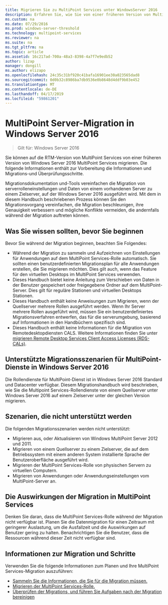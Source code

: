 ```yaml
---
title: Migrieren Sie zu MultiPoint Services unter WindowsServer 2016
description: Erfahren Sie, wie Sie von einer früheren Version von MultiPoint Services migrieren
ms.custom: na
ms.date: 07/29/2016
ms.prod: windows-server-threshold
ms.technology: multipoint-services
ms.reviewer: na
ms.suite: na
ms.tgt_pltfrm: na
ms.topic: article
ms.assetid: 16c217ad-700a-48a3-8398-4a7f7e9edb52
author: lizap
manager: dongill
ms.author: elizapo
ms.openlocfilehash: 24c35c31bf920c41bafa16901ee30a023565dad8
ms.sourcegitcommit: 0d0b32c8986ba7db9536e0b8648d4ddf9b03e452
ms.translationtype: MT
ms.contentlocale: de-DE
ms.lasthandoff: 04/17/2019
ms.locfileid: "59861201"
---
```

# <a name="multipoint-services-migration-in-windows-server-2016"></a>MultiPoint Server-Migration in Windows Server 2016
>Gilt für: Windows Server 2016

Sie können auf die RTM-Version von MultiPoint Services von einer früheren Version von Windows Server 2016 MultiPoint Services migrieren. Die folgende Informationen enthält zur Vorbereitung die Informationen und Migrations-und Überprüfungsschritte.

Migrationsdokumentation und-Tools vereinfachen die Migration von serverrolleneinstellungen und Daten von einem vorhandenen Server zu einem Zielserver, auf der Windows Server 2016 ausgeführt wird. Mit dem in diesem Handbuch beschriebenen Prozess können Sie den Migrationsvorgang vereinfachen, die Migration beschleunigen, ihre Genauigkeit verbessern und mögliche Konflikte vermeiden, die andernfalls während der Migration auftreten können. 

## <a name="what-to-know-before-you-begin"></a>Was Sie wissen sollten, bevor Sie beginnen
Bevor Sie während der Migration beginnen, beachten Sie Folgendes:

- Während der Migration zu sammeln und Aufzeichnen von Einstellungen für Anwendungen auf dem MultiPoint Services-Rolle automatisch. Sie sollten einen benutzerdefinierten Migrationsplan für alle Anwendungen erstellen, die Sie migrieren möchten. Dies gilt auch, wenn das Feature für den virtuellen Desktops im MultiPoint Services verwenden.
- Dieses Handbuch bietet keine Anleitung zum Verschieben von Daten in der Benutzer gespeichert oder freigegebene Ordner auf dem MultiPoint-Server. Dies gilt für reguläre Stationen und virtuellen Desktops Stationen.
- Dieses Handbuch enthält keine Anweisungen zum Migrieren, wenn der Quellserver mehrere Rollen ausgeführt werden. Wenn Ihr Server mehrere Rollen ausgeführt wird, müssen Sie ein benutzerdefiniertes Migrationsverfahren entwerfen, das für die serverumgebung, basierend auf Informationen in den Handbüchern spezifisch sind.
- Dieses Handbuch enthält keine Informationen für die Migration von Remotedesktopdiensten CALS. Weitere Informationen finden Sie unter [migrieren Remote Desktop Services Client Access Licenses (RDS-CALs)](https://technet.microsoft.com/library/dd851844.aspx).

## <a name="supported-migration-scenarios-for-multipoint-services-in-windows-server-2016"></a>Unterstützte Migrationsszenarien für MultiPoint-Dienste in Windows Server 2016
Die Rollendienste für MultiPoint-Dienst ist in Windows Server 2016 Standard und Datacenter verfügbar. Diesem Migrationshandbuch wird beschrieben, wie Sie die Multipoint Services-Rollendienste von einem Quellserver unter Windows Server 2016 auf einem Zielserver unter der gleichen Version migrieren.

## <a name="scenarios-that-are-not-supported"></a>Szenarien, die nicht unterstützt werden

Die folgenden Migrationsszenarien werden nicht unterstützt:

- Migrieren aus, oder Aktualisieren von Windows MultiPoint Server 2012 und 2011.
- Migrieren von einem Quellserver zu einem Zielserver, die auf dem Betriebssystem mit einem anderen System installierte Sprache der Benutzeroberfläche ausgeführt wird.
- Migrieren der MultiPoint Services-Rolle von physischen Servern zu virtuellen Computern.
- Migrieren von Anwendungen oder Anwendungseinstellungen vom MultiPoint-Server an.

## <a name="the-impact-of-migration-on-multipoint-services"></a>Die Auswirkungen der Migration in MultiPoint Services
Denken Sie daran, dass die MultiPoint Services-Rolle während der Migration nicht verfügbar ist. Planen Sie die Datenmigration für einen Zeitraum mit geringerer Auslastung, um die Ausfallzeit und die Auswirkungen auf Benutzer gering zu halten. Benachrichtigen Sie die Benutzer, dass die Ressourcen während dieser Zeit nicht verfügbar sind.

## <a name="migration-information-and-steps"></a>Informationen zur Migration und Schritte
Verwenden Sie die folgende Informationen zum Planen und Ihre MultiPoint Services-Migration auszuführen:

- [Sammeln Sie die Informationen, die Sie für die Migration müssen.](multipoint-services-migration-preparation.md)
- [Migrieren der MultiPoint Services-Rolle.](multipoint-services-migration-steps.md)
- [Überprüfen der Migrations, und führen Sie Aufgaben nach der Migration bereinigen](multipoint-services-post-migration-steps.md)